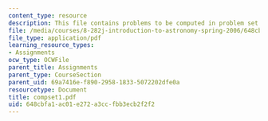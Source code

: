 ```yaml
---
content_type: resource
description: This file contains problems to be computed in problem set 1.
file: /media/courses/8-282j-introduction-to-astronomy-spring-2006/648cbfa1ac01e272a3ccfbb3ecb2f2f2_compset1.pdf
file_type: application/pdf
learning_resource_types:
- Assignments
ocw_type: OCWFile
parent_title: Assignments
parent_type: CourseSection
parent_uid: 69a7416e-f890-2958-1833-5072202dfe0a
resourcetype: Document
title: compset1.pdf
uid: 648cbfa1-ac01-e272-a3cc-fbb3ecb2f2f2
---
```

